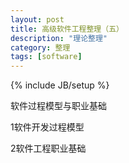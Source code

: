 ```yaml
---
layout: post
title: 高级软件工程整理（五）
description: "理论整理"
category: 整理
tags: [software]
---
```

{% include JB/setup %}

软件过程模型与职业基础

1软件开发过程模型

2软件工程职业基础

